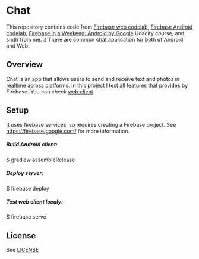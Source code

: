 # Chat

This repository contains code from [Firebase web codelab](https://codelabs.developers.google.com/codelabs/firebase-android/#0), [Firebase Android codelab](https://codelabs.developers.google.com/codelabs/firebase-web/#0),  [Firebase in a Weekend: Android by Google](https://www.udacity.com/course/firebase-in-a-weekend-by-google-android--ud0352) Udacity course, and smth from me. :)
There are common chat application for both of Android and Web.

## Overview

Chat is an app that allows users to send and receive text and photos in realtime across platforms. In this project I test all features that provides by Firebase.
You can check [web client](https://friendlychat000.firebaseapp.com).

## Setup

It uses firebase services, so requires creating a Firebase project. See https://firebase.google.com/ for more information.

##### Build Android client:
$ gradlew assembleRelease

##### Deploy server:
$ firebase deploy

##### Test web client localy:
$ firebase serve

## License
See [LICENSE](LICENSE)

